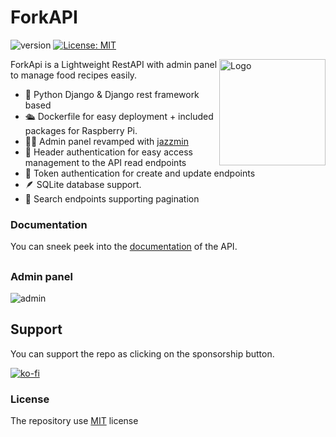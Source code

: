 # ForkAPI

![version](https://img.shields.io/badge/version-1.10.0-green) [![License: MIT](https://img.shields.io/badge/License-MIT-yellow.svg)](https://opensource.org/licenses/MIT) 

<img align="right" src="https://github.com/mikebgrep/foodie/blob/master/assets/logo.png" height="170px" alt="Logo">

ForkApi is a Lightweight RestAPI with admin panel to manage food recipes easily. 

 
   - 🐍 Python Django & Django rest framework based
   - 🛳 Dockerfile for easy deployment + included packages for Raspberry Pi.
   - 👨‍🍳 Admin panel revamped with [jazzmin](https://github.com/farridav/django-jazzmin)
   - 🔐 Header authentication for easy access management to the API read endpoints
   - 🔐 Token authentication for create and update endpoints
   - 🪶 SQLite database support.
   - 🔎 Search endpoints supporting pagination

### Documentation
You can sneek peek into  the [documentation](https://mikebgrep.github.io/forkapi/) of the API.
## 

### Admin panel 
![admin](https://github.com/mikebgrep/foodie/blob/master/assets/admin.gif)

## Support 
You can support the repo as clicking on the sponsorship button.

[![ko-fi](https://ko-fi.com/img/githubbutton_sm.svg)](https://ko-fi.com/mikebgrep)

### License
The repository use [MIT](https://opensource.org/licenses/MIT) license

